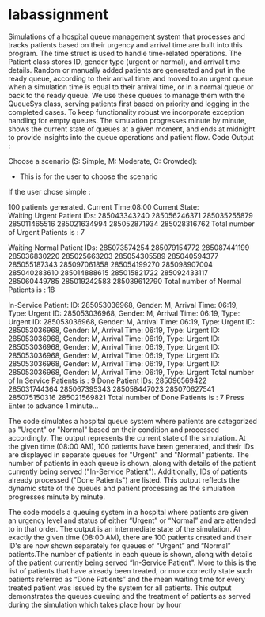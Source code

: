 # labassignment
Simulations of a hospital queue management system that processes and tracks patients based on their urgency and arrival time are built into this program. The time struct is used to handle time-related operations. The Patient class stores ID, gender type (urgent or normal), and arrival time details. Random or manually added patients are generated and put in the ready queue, according to their arrival time, and moved to an urgent queue when a simulation time is equal to their arrival time, or in a normal queue or back to the ready queue. We use these queues to manage them with the QueueSys class, serving patients first based on priority and logging in the completed cases. To keep functionality robust we incorporate exception handling for empty queues. The simulation progresses minute by minute, shows the current state of queues at a given moment, and ends at midnight to provide insights into the queue operations and patient flow.
Code Output : 

Choose a scenario (S: Simple, M: Moderate, C: Crowded): 

-	This is for the user to choose the scenario 


If the user chose simple : 

100 patients generated.
Current Time:08:00
Current State:  
Waiting Urgent Patient IDs: 
285043343240 
285056246371 
285035255879 
285011465516 
285021634994 
285052871934 
285028316762 
Total number of Urgent Patients is : 7

Waiting Normal Patient IDs: 
285073574254
285079154772
285087441199
285036830220
285025663203
285054305589
285040594377
285055187343
285097061858
285054199270
285098907004
285040283610
285014888615
285015821722
285092433117
285060449785
285019242583
285039612790
Total number of Normal Patients is : 18

In-Service Patient: 
ID: 285053036968, Gender: M, Arrival Time: 06:19, Type: Urgent
ID: 285053036968, Gender: M, Arrival Time: 06:19, Type: Urgent
ID: 285053036968, Gender: M, Arrival Time: 06:19, Type: Urgent
ID: 285053036968, Gender: M, Arrival Time: 06:19, Type: Urgent
ID: 285053036968, Gender: M, Arrival Time: 06:19, Type: Urgent
ID: 285053036968, Gender: M, Arrival Time: 06:19, Type: Urgent
ID: 285053036968, Gender: M, Arrival Time: 06:19, Type: Urgent
ID: 285053036968, Gender: M, Arrival Time: 06:19, Type: Urgent
ID: 285053036968, Gender: M, Arrival Time: 06:19, Type: Urgent
Total number of In Service Patients is : 9
Done Patient IDs: 
285096569422
285031744364
285067395343
285058447023
285070627541
285075150316
285021569821
Total number of Done Patients is : 7
Press Enter to advance 1 minute...


The code simulates a hospital queue system where patients are categorized as "Urgent" or "Normal" based on their condition and processed accordingly. The output represents the current state of the simulation. At the given time (08:00 AM), 100 patients have been generated, and their IDs are displayed in separate queues for "Urgent" and "Normal" patients. The number of patients in each queue is shown, along with details of the patient currently being served ("In-Service Patient"). Additionally, IDs of patients already processed ("Done Patients") are listed. This output reflects the dynamic state of the queues and patient processing as the simulation progresses minute by minute.



The code models a queuing system in a hospital where patients are given an urgency level and status of either “Urgent” or “Normal” and are attended to in that order. The output is an intermediate state of the simulation. At exactly the given time (08:00 AM), there are 100 patients created and their ID's are now shown separately for queues of “Urgent” and “Normal” patients.The number of patients in each queue is shown, along with details of the patient currently being served “In-Service Patient". More to this is the list of patients that have already been treated, or more correctly state such patients referred as “Done Patients” and the mean waiting time for every treated patient was issued by the system for all patients. This output demonstrates the queues queuing and the treatment of patients as served during the simulation which takes place hour by hour
